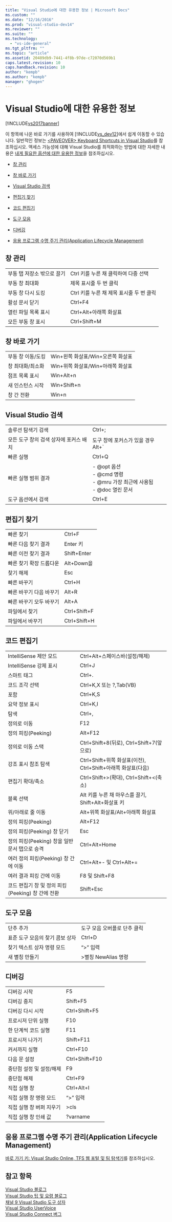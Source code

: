 ```yaml
---
title: "Visual Studio에 대한 유용한 정보 | Microsoft Docs"
ms.custom: ""
ms.date: "12/16/2016"
ms.prod: "visual-studio-dev14"
ms.reviewer: ""
ms.suite: ""
ms.technology: 
  - "vs-ide-general"
ms.tgt_pltfrm: ""
ms.topic: "article"
ms.assetid: 20489db9-7441-4f8b-97de-c72070d569b1
caps.latest.revision: 10
caps.handback.revision: 10
author: "kempb"
ms.author: "kempb"
manager: "ghogen"
---
```

# Visual Studio에 대한 유용한 정보
[!INCLUDE[vs2017banner](../code-quality/includes/vs2017banner.md)]

이 항목에 나온 바로 가기를 사용하여 [!INCLUDE[vs_dev12](../data-tools/includes/vs_dev12_md.md)]에서 쉽게 이동할 수 있습니다.  일반적인 정보는 [\<PAVEOVER\> Keyboard Shortcuts in Visual Studio](http://msdn.microsoft.com/ko-kr/2e15e27f-296b-4e9c-91e6-d91ea0110a67)를 참조하십시오.  액세스 가능성에 대해 Visual Studio를 최적화하는 방법에 대한 자세한 내용은 [내게 필요한 옵션에 대한 유용한 정보](../ide/reference/accessibility-tips-and-tricks.md)을 참조하십시오.  
  
-   [창 관리](../ide/tips-and-tricks-for-visual-studio.md#BKMK_WindowMgmt)  
  
-   [창 바로 가기](../ide/tips-and-tricks-for-visual-studio.md#BKMK_WindowShortcuts)  
  
-   [Visual Studio 검색](../ide/tips-and-tricks-for-visual-studio.md#BKMK_Search)  
  
-   [편집기 찾기](../ide/tips-and-tricks-for-visual-studio.md#BKMK_EditorFind)  
  
-   [코드 편집기](../ide/tips-and-tricks-for-visual-studio.md#BKMK_CodeEditor)  
  
-   [도구 모음](../ide/tips-and-tricks-for-visual-studio.md#BKMK_Toolbars)  
  
-   [디버깅](../ide/tips-and-tricks-for-visual-studio.md#BKMK_Debugging)  
  
-   [응용 프로그램 수명 주기 관리(Application Lifecycle Management)](../ide/tips-and-tricks-for-visual-studio.md#BKMK_ALM)  
  
##  <a name="BKMK_WindowMgmt"></a> 창 관리  
  
|||  
|-|-|  
|부동 탭 저장소 밖으로 끌기|Ctrl 키를 누른 채 클릭하여 다중 선택|  
|부동 창 최대화|제목 표시줄 두 번 클릭|  
|부동 창 다시 도킹|Ctrl 키를 누른 채 제목 표시줄 두 번 클릭|  
|활성 문서 닫기|Ctrl\+F4|  
|열린 파일 목록 표시|Ctrl\+Alt\+아래쪽 화살표|  
|모든 부동 창 표시|Ctrl\+Shift\+M|  
  
##  <a name="BKMK_WindowShortcuts"></a> 창 바로 가기  
  
|||  
|-|-|  
|부동 창 이동\/도킹|Win\+왼쪽 화살표\/Win\+오른쪽 화살표|  
|창 최대화\/최소화|Win\+위쪽 화살표\/Win\+아래쪽 화살표|  
|점프 목록 표시|Win\+Alt\+n|  
|새 인스턴스 시작|Win\+Shift\+n|  
|창 간 전환|Win\+n|  
  
##  <a name="BKMK_Search"></a> Visual Studio 검색  
  
|||  
|-|-|  
|솔루션 탐색기 검색|Ctrl\+;|  
|모든 도구 창의 검색 상자에 포커스 배치|도구 창에 포커스가 있을 경우 Alt\+\`|  
|빠른 실행|Ctrl\+Q|  
|빠른 실행 범위 결과|-   @opt 옵션<br />-   @cmd 명령<br />-   @mru 가장 최근에 사용됨<br />-   @doc 열린 문서|  
|도구 옵션에서 검색|Ctrl\+E|  
  
##  <a name="BKMK_EditorFind"></a> 편집기 찾기  
  
|||  
|-|-|  
|빠른 찾기|Ctrl\+F|  
|빠른 다음 찾기 결과|Enter 키|  
|빠른 이전 찾기 결과|Shift\+Enter|  
|빠른 찾기 확장 드롭다운|Alt\+Down을|  
|찾기 해제|Esc|  
|빠른 바꾸기|Ctrl\+H|  
|빠른 바꾸기 다음 바꾸기|Alt\+R|  
|빠른 바꾸기 모두 바꾸기|Alt\+A|  
|파일에서 찾기|Ctrl\+Shift\+F|  
|파일에서 바꾸기|Ctrl\+Shift\+H|  
  
##  <a name="BKMK_CodeEditor"></a> 코드 편집기  
  
|||  
|-|-|  
|IntelliSense 제안 모드|Ctrl\+Alt\+스페이스바\(설정\/해제\)|  
|IntelliSense 강제 표시|Ctrl\+J|  
|스마트 태그|Ctrl\+.|  
|코드 조각 선택|Ctrl\+K,X 또는 ?,Tab\(VB\)|  
|포함|Ctrl\+K,S|  
|요약 정보 표시|Ctrl\+K,I|  
|탐색|Ctrl\+,|  
|정의로 이동|F12|  
|정의 피킹\(Peeking\)|Alt\+F12|  
|정의로 이동 스택|Ctrl\+Shift\+8\(뒤로\), Ctrl\+Shift\+7\(앞으로\)|  
|강조 표시 참조 탐색|Ctrl\+Shift\+위쪽 화살표\(이전\), Ctrl\+Shift\+아래쪽 화살표\(다음\)|  
|편집기 확대\/축소|Ctrl\+Shift\+\>\(확대\), Ctrl\+Shift\+\<\(축소\)|  
|블록 선택|Alt 키를 누른 채 마우스를 끌기, Shift\+Alt\+화살표 키|  
|위\/아래로 줄 이동|Alt\+위쪽 화살표\/Alt\+아래쪽 화살표|  
|정의 피킹\(Peeking\)|Alt\+F12|  
|정의 피킹\(Peeking\) 창 닫기|Esc|  
|정의 피킹\(Peeking\) 창을 일반 문서 탭으로 승격|Ctrl\+Alt\+Home|  
|여러 정의 피킹\(Peeking\) 창 간에 이동|Ctrl\+Alt\+\- 및 Ctrl\+Alt\+\=|  
|여러 결과 피킹 간에 이동|F8 및 Shift\+F8|  
|코드 편집기 창 및 정의 피킹\(Peeking\) 창 간에 전환|Shift\+Esc|  
  
##  <a name="BKMK_Toolbars"></a> 도구 모음  
  
|||  
|-|-|  
|단추 추가|도구 모음 오버플로 단추 클릭|  
|표준 도구 모음의 찾기 콤보 상자|Ctrl\+D|  
|찾기 텍스트 상자 명령 모드|“\>” 입력|  
|새 별칭 만들기|\>별칭 NewAlias 명령|  
  
##  <a name="BKMK_Debugging"></a> 디버깅  
  
|||  
|-|-|  
|디버깅 시작|F5|  
|디버깅 중지|Shift\+F5|  
|디버깅 다시 시작|Ctrl\+Shift\+F5|  
|프로시저 단위 실행|F10|  
|한 단계씩 코드 실행|F11|  
|프로시저 나가기|Shift\+F11|  
|커서까지 실행|Ctrl\+F10|  
|다음 문 설정|Ctrl\+Shift\+F10|  
|중단점 설정 및 설정\/해제|F9|  
|중단점 해제|Ctrl\+F9|  
|직접 실행 창|Ctrl\+Alt\+I|  
|직접 실행 창 명령 모드|“\>” 입력|  
|직접 실행 창 버퍼 지우기|\>cls|  
|직접 실행 창 인쇄 값|?varname|  
  
##  <a name="BKMK_ALM"></a> 응용 프로그램 수명 주기 관리\(Application Lifecycle Management\)  
 [바로 가기 키: Visual Studio Online, TFS 웹 포털 및 팀 탐색기](http://msdn.microsoft.com/ko-kr/35ea128b-7565-4ee3-8266-b9f0d32aecf4)를 참조하십시오.  
  
## 참고 항목  
 [Visual Studio 블로그](http://blogs.msdn.com/b/visualstudio)   
 [Visual Studio 팁 및 요령 블로그](http://blogs.msdn.com/b/zainnab)   
 [채널 9 Visual Studio 도구 상자](http://channel9.msdn.com/Shows/Visual-Studio-Toolbox)   
 [Visual Studio UserVoice](http://visualstudio.uservoice.com/forums/121579-visual-studio)   
 [Visual Studio Connect 버그](http://connect.microsoft.com/VisualStudio)